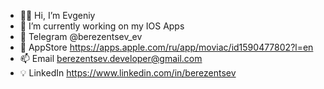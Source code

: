 - 👋🏼 Hi, I’m Evgeniy
- 🌱 I’m currently working on my IOS Apps
- 📨 Telegram @berezentsev_ev 
- 📱 AppStore https://apps.apple.com/ru/app/moviac/id1590477802?l=en
- 📫 Email berezentsev.developer@gmail.com
- 💡 LinkedIn https://www.linkedin.com/in/berezentsev
        

<!---
BerezentsevEvgeny/BerezentsevEvgeny is a ✨ special ✨ repository because its `README.md` (this file) appears on your GitHub profile.
You can click the Preview link to take a look at your changes.
--->
